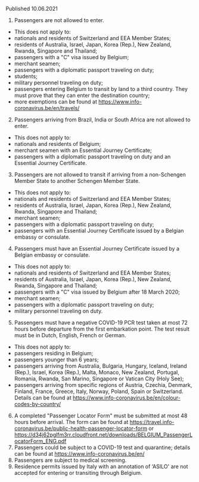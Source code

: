 Published 10.06.2021
1. Passengers are not allowed to enter.
- This does not apply to:
- nationals and residents of Switzerland and EEA Member States;
- residents of Australia, Israel, Japan, Korea (Rep.), New Zealand, Rwanda, Singapore and Thailand;
- passengers with a "C" visa issued by Belgium;
- merchant seamen;
- passengers with a diplomatic passport traveling on duty;
- students;
- military personnel traveling on duty;
- passengers entering Belgium to transit by land to a third country. They must prove that they can enter the destination country;
- more exemptions can be found at <a href="https://www.info-coronavirus.be/en/travels/">https://www.info-coronavirus.be/en/travels/</a> 
2. Passengers arriving from Brazil, India or South Africa are not allowed to enter.
- This does not apply to:
- nationals and residents of Belgium;
- merchant seamen with an Essential Journey Certificate;
- passengers with a diplomatic passport traveling on duty and an Essential Journey Certificate.
3. Passengers are not allowed to transit if arriving from a non-Schengen Member State to another Schengen Member State.
- This does not apply to:
- nationals and residents of Switzerland and EEA Member States;
- residents of Australia, Israel, Japan, Korea (Rep.), New Zealand, Rwanda, Singapore and Thailand;
- merchant seamen;
- passengers with a diplomatic passport traveling on duty;
- passengers with an Essential Journey Certificate issued by a Belgian embassy or consulate.
4. Passengers must have an Essential Journey Certificate issued by a Belgian embassy or consulate.
- This does not apply to:
- nationals and residents of Switzerland and EEA Member States;
- residents of Australia, Israel, Japan, Korea (Rep.), New Zealand, Rwanda, Singapore and Thailand;
- passengers with a "C" visa issued by Belgium after 18 March 2020;
- merchant seamen;
- passengers with a diplomatic passport traveling on duty;
- military personnel traveling on duty.
5. Passengers must have a negative COVID-19 PCR test taken at most 72 hours before departure from the first embarkation point. The test result must be in Dutch, English, French or German.
- This does not apply to:
- passengers residing in Belgium;
- passengers younger than 6 years;
- passengers arriving from Australia, Bulgaria, Hungary, Iceland, Ireland (Rep.), Israel, Korea (Rep.), Malta, Monaco, New Zealand, Portugal, Romania, Rwanda, San Marino, Singapore or Vatican City (Holy See);
- passengers arriving from specific regions of Austria, Czechia, Denmark, Finland, France, Greece, Italy, Norway, Poland, Spain or Switzerland. Details can be found at <a href="https://www.info-coronavirus.be/en/colour-codes-by-country/">https://www.info-coronavirus.be/en/colour-codes-by-country/</a> 
6. A completed "Passenger Locator Form" must be submitted at most 48 hours before arrival. The form can be found at <a href="https://travel.info-coronavirus.be/public-health-passenger-locator-form">https://travel.info-coronavirus.be/public-health-passenger-locator-form</a> or <a href="https://d34j62pglfm3rr.cloudfront.net/downloads/BELGIUM_PassengerLocatorForm_ENG.pdf">https://d34j62pglfm3rr.cloudfront.net/downloads/BELGIUM_PassengerLocatorForm_ENG.pdf</a> 
7. Passengers could be subject to a COVID-19 test and quarantine; details can be found at <a href="https://www.info-coronavirus.be/en/">https://www.info-coronavirus.be/en/</a> 
8. Passengers are subject to medical screening.
9. Residence permits issued by Italy with an annotation of ‘ASILO' are not accepted for entering or transiting through Belgium.

